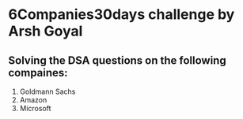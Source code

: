 # 6Companies30days challenge by Arsh Goyal

## Solving the DSA questions on the following compaines:
1. Goldmann Sachs
2. Amazon
3. Microsoft
